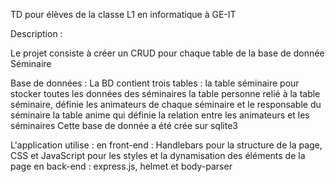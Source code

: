 TD pour élèves de la classe L1 en informatique à GE-IT

Description : 

Le projet consiste à créer un CRUD pour chaque table de la base de donnée Séminaire

Base de données :
La BD contient trois tables : 
la table séminaire pour stocker toutes les données des séminaires
la table personne relié à la table séminaire, définie les animateurs de chaque séminaire et le responsable du séminaire
la table anime qui définie la relation entre les animateurs et les séminaires
Cette base de donnée a été crée sur sqlite3

L'application utilise : 
en front-end : Handlebars pour la structure de la page, CSS et JavaScript pour les styles et la dynamisation des éléments de la page
en back-end : express.js, helmet et body-parser
